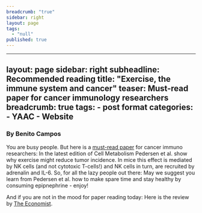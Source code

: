 ```yaml
---
breadcrumb: "true"
sidebar: right
layout: page
tags: 
  - "null"
published: true
---
```


---
layout: page
sidebar: right
subheadline: Recommended reading
title:  "Exercise, the immune system and cancer"
teaser: Must-read paper for cancer immunology researchers
breadcrumb: true
tags:
    - post format
categories:
    - YAAC
    - Website
---



### By Benito Campos

You are busy people. But here is a <a href="http://www.cell.com/cell-metabolism/fulltext/S1550-4131%2816%2930003-1" target="_blank"> must-read paper</a>  for cancer immuno researchers: In the latest edition of Cell Metabolism Pedersen et al. show why exercise might reduce tumor incidence. In mice this effect is mediated by NK cells (and not cytotoxic T-cells!) and NK cells in turn, are recruited by adrenalin and IL-6. So, for all the lazy people out there: May we suggest you learn from Pedersen et al. how to make spare time and stay healthy by consuming epipnephrine - enjoy!  

And if you are not in the mood for paper reading today: Here is the review by <a href="http://www.economist.com/news/science-and-technology/21693419-active-life-protects-against-cancer-researchers-now-understand-why-run-day" target="_blank">The Economist</a>.
 
